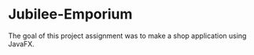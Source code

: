 # Jubilee-Emporium
The goal of this project assignment was to make a shop application using JavaFX. 

